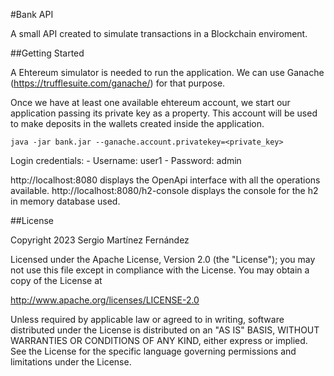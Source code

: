 #Bank API

A small API created to simulate transactions in a Blockchain enviroment.

##Getting Started

A Ehtereum simulator is needed to run the application. We can use Ganache (https://trufflesuite.com/ganache/) for that purpose.

Once we have at least one available ehtereum account, we start our application passing its private key as a property. This account will be used to make deposits in the wallets created inside the application.

```java -jar bank.jar --ganache.account.privatekey=<private_key>```

Login credentials:
    - Username: user1
    - Password: admin

http://localhost:8080 displays the OpenApi interface with all the operations available.
http://localhost:8080/h2-console displays the console for the h2 in memory database used.

##License

Copyright 2023 Sergio Martínez Fernández

Licensed under the Apache License, Version 2.0 (the "License");
you may not use this file except in compliance with the License.
You may obtain a copy of the License at

   http://www.apache.org/licenses/LICENSE-2.0

Unless required by applicable law or agreed to in writing, software
distributed under the License is distributed on an "AS IS" BASIS,
WITHOUT WARRANTIES OR CONDITIONS OF ANY KIND, either express or implied.
See the License for the specific language governing permissions and
limitations under the License.